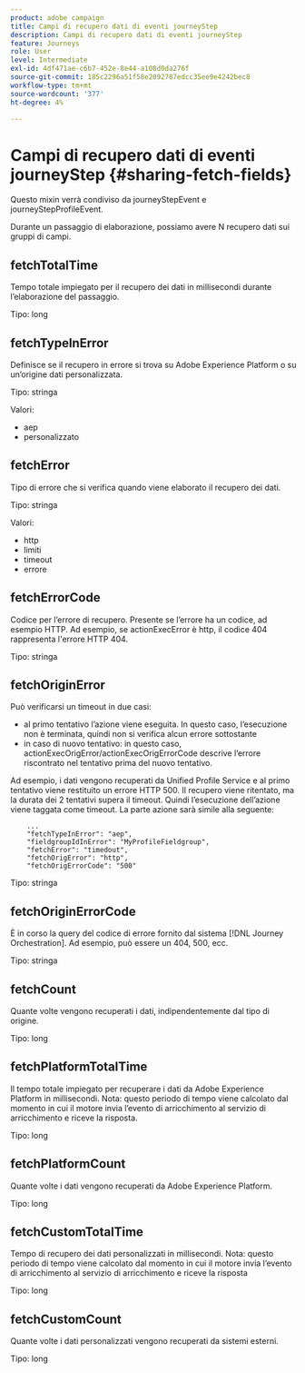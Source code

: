 ```yaml
---
product: adobe campaign
title: Campi di recupero dati di eventi journeyStep
description: Campi di recupero dati di eventi journeyStep
feature: Journeys
role: User
level: Intermediate
exl-id: 4df471ae-c6b7-452e-8e44-a108d0da276f
source-git-commit: 185c2296a51f58e2092787edcc35ee9e4242bec8
workflow-type: tm+mt
source-wordcount: '377'
ht-degree: 4%

---
```


# Campi di recupero dati di eventi journeyStep {#sharing-fetch-fields}

Questo mixin verrà condiviso da journeyStepEvent e journeyStepProfileEvent.

Durante un passaggio di elaborazione, possiamo avere N recupero dati sui gruppi di campi.

## fetchTotalTime

Tempo totale impiegato per il recupero dei dati in millisecondi durante l’elaborazione del passaggio.

Tipo: long

## fetchTypeInError

Definisce se il recupero in errore si trova su Adobe Experience Platform o su un’origine dati personalizzata.

Tipo: stringa

Valori:
* aep
* personalizzato

## fetchError

Tipo di errore che si verifica quando viene elaborato il recupero dei dati.

Tipo: stringa

Valori:
* http
* limiti
* timeout
* errore

## fetchErrorCode

Codice per l’errore di recupero. Presente se l’errore ha un codice, ad esempio HTTP. Ad esempio, se actionExecError è http, il codice 404 rappresenta l&#39;errore HTTP 404.

Tipo: stringa

## fetchOriginError

Può verificarsi un timeout in due casi:

* al primo tentativo l’azione viene eseguita. In questo caso, l’esecuzione non è terminata, quindi non si verifica alcun errore sottostante
* in caso di nuovo tentativo: in questo caso, actionExecOrigError/actionExecOrigErrorCode descrive l’errore riscontrato nel tentativo prima del nuovo tentativo.

Ad esempio, i dati vengono recuperati da Unified Profile Service e al primo tentativo viene restituito un errore HTTP 500. Il recupero viene ritentato, ma la durata dei 2 tentativi supera il timeout. Quindi l’esecuzione dell’azione viene taggata come timeout. La parte azione sarà simile alla seguente:

```
    ...
    "fetchTypeInError": "aep",
    "fieldgroupIdInError": "MyProfileFieldgroup",
    "fetchError": "timedout",
    "fetchOrigError": "http",
    "fetchOrigErrorCode": "500"
```

Tipo: stringa

## fetchOriginErrorCode

È in corso la query del codice di errore fornito dal sistema [!DNL Journey Orchestration]. Ad esempio, può essere un 404, 500, ecc.

Tipo: stringa

## fetchCount

Quante volte vengono recuperati i dati, indipendentemente dal tipo di origine.

Tipo: long

## fetchPlatformTotalTime

Il tempo totale impiegato per recuperare i dati da Adobe Experience Platform in millisecondi. Nota: questo periodo di tempo viene calcolato dal momento in cui il motore invia l’evento di arricchimento al servizio di arricchimento e riceve la risposta.

Tipo: long

## fetchPlatformCount

Quante volte i dati vengono recuperati da Adobe Experience Platform.

Tipo: long

## fetchCustomTotalTime

Tempo di recupero dei dati personalizzati in millisecondi. Nota: questo periodo di tempo viene calcolato dal momento in cui il motore invia l’evento di arricchimento al servizio di arricchimento e riceve la risposta

Tipo: long

## fetchCustomCount

Quante volte i dati personalizzati vengono recuperati da sistemi esterni.

Tipo: long
